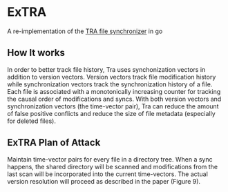 # ExTRA
A re-implementation of the [TRA file synchronizer](http://publications.csail.mit.edu/lcs/pubs/pdf/MIT-LCS-TM-650.pdf) in go

## How It works
In order to better track file history, Tra uses synchonization vectors
in addition to version vectors. Version vectors track file modification
history while synchronization vectors track the synchronization history
of a file. Each file is associated with a monotonically increasing counter for
tracking the causal order of modifications and syncs. With both version
vectors and synchronization vectors (the time-vector pair), Tra can
reduce the amount of false positive conflicts and reduce the size of
file metadata (especially for deleted files).

## ExTRA Plan of Attack
Maintain time-vector pairs for every file in a directory tree. When a
sync happens, the shared directory will be scanned and modifications
from the last scan will be incorporated into the current time-vectors.
The actual version resolution will proceed as described in the paper
(Figure 9).

